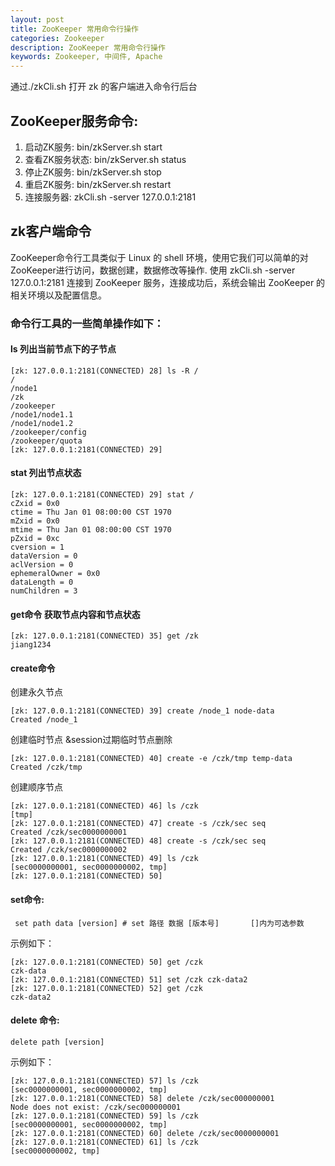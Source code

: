 ```yaml
---
layout: post
title: ZooKeeper 常用命令行操作
categories: Zookeeper
description: ZooKeeper 常用命令行操作
keywords: Zookeeper, 中间件, Apache
---
```


通过./zkCli.sh 打开 zk 的客户端进入命令行后台

## ZooKeeper服务命令:
1. 启动ZK服务: bin/zkServer.sh start
2. 查看ZK服务状态: bin/zkServer.sh status
3. 停止ZK服务: bin/zkServer.sh stop
4. 重启ZK服务: bin/zkServer.sh restart
5. 连接服务器: zkCli.sh -server 127.0.0.1:2181


## zk客户端命令
ZooKeeper命令行工具类似于 Linux 的 shell 环境，使用它我们可以简单的对ZooKeeper进行访问，数据创建，数据修改等操作.  使用 zkCli.sh -server 127.0.0.1:2181 连接到 ZooKeeper 服务，连接成功后，系统会输出 ZooKeeper 的相关环境以及配置信息。

### 命令行工具的一些简单操作如下：

#### ls 列出当前节点下的子节点
```
[zk: 127.0.0.1:2181(CONNECTED) 28] ls -R /
/
/node1
/zk
/zookeeper
/node1/node1.1
/node1/node1.2
/zookeeper/config
/zookeeper/quota
[zk: 127.0.0.1:2181(CONNECTED) 29] 
```

#### stat 列出节点状态

```
[zk: 127.0.0.1:2181(CONNECTED) 29] stat /
cZxid = 0x0
ctime = Thu Jan 01 08:00:00 CST 1970
mZxid = 0x0
mtime = Thu Jan 01 08:00:00 CST 1970
pZxid = 0xc
cversion = 1
dataVersion = 0
aclVersion = 0
ephemeralOwner = 0x0
dataLength = 0
numChildren = 3
```


#### get命令 获取节点内容和节点状态

```
[zk: 127.0.0.1:2181(CONNECTED) 35] get /zk
jiang1234
```

#### create命令

创建永久节点

```
[zk: 127.0.0.1:2181(CONNECTED) 39] create /node_1 node-data
Created /node_1
```

创建临时节点 &session过期临时节点删除

```
[zk: 127.0.0.1:2181(CONNECTED) 40] create -e /czk/tmp temp-data
Created /czk/tmp
```

创建顺序节点

```
[zk: 127.0.0.1:2181(CONNECTED) 46] ls /czk
[tmp]
[zk: 127.0.0.1:2181(CONNECTED) 47] create -s /czk/sec seq
Created /czk/sec0000000001
[zk: 127.0.0.1:2181(CONNECTED) 48] create -s /czk/sec seq
Created /czk/sec0000000002
[zk: 127.0.0.1:2181(CONNECTED) 49] ls /czk
[sec0000000001, sec0000000002, tmp]
[zk: 127.0.0.1:2181(CONNECTED) 50] 

```


####  set命令:
```
 set path data [version] # set 路径 数据 [版本号]       []内为可选参数
```

示例如下：

```
[zk: 127.0.0.1:2181(CONNECTED) 50] get /czk
czk-data
[zk: 127.0.0.1:2181(CONNECTED) 51] set /czk czk-data2
[zk: 127.0.0.1:2181(CONNECTED) 52] get /czk
czk-data2
```


#### delete 命令: 
```
delete path [version]
```

示例如下：

```
[zk: 127.0.0.1:2181(CONNECTED) 57] ls /czk
[sec0000000001, sec0000000002, tmp]
[zk: 127.0.0.1:2181(CONNECTED) 58] delete /czk/sec000000001
Node does not exist: /czk/sec000000001
[zk: 127.0.0.1:2181(CONNECTED) 59] ls /czk
[sec0000000001, sec0000000002, tmp]
[zk: 127.0.0.1:2181(CONNECTED) 60] delete /czk/sec0000000001
[zk: 127.0.0.1:2181(CONNECTED) 61] ls /czk
[sec0000000002, tmp]
```




